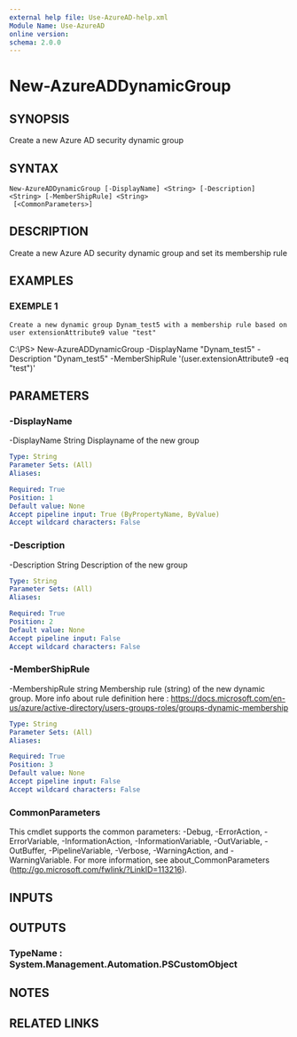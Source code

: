 ```yaml
---
external help file: Use-AzureAD-help.xml
Module Name: Use-AzureAD
online version:
schema: 2.0.0
---
```


# New-AzureADDynamicGroup

## SYNOPSIS
Create a new Azure AD security dynamic group

## SYNTAX

```
New-AzureADDynamicGroup [-DisplayName] <String> [-Description] <String> [-MemberShipRule] <String>
 [<CommonParameters>]
```

## DESCRIPTION
Create a new Azure AD security dynamic group and set its membership rule

## EXAMPLES

### EXEMPLE 1
```
Create a new dynamic group Dynam_test5 with a membership rule based on user extensionAttribute9 value "test"
```

C:\PS\> New-AzureADDynamicGroup -DisplayName "Dynam_test5" -Description "Dynam_test5" -MemberShipRule '(user.extensionAttribute9 -eq "test")'

## PARAMETERS

### -DisplayName
-DisplayName String
Displayname of the new group

```yaml
Type: String
Parameter Sets: (All)
Aliases:

Required: True
Position: 1
Default value: None
Accept pipeline input: True (ByPropertyName, ByValue)
Accept wildcard characters: False
```

### -Description
-Description String
Description of the new group

```yaml
Type: String
Parameter Sets: (All)
Aliases:

Required: True
Position: 2
Default value: None
Accept pipeline input: False
Accept wildcard characters: False
```

### -MemberShipRule
-MembershipRule string
Membership rule (string) of the new dynamic group.
More info about rule definition here : https://docs.microsoft.com/en-us/azure/active-directory/users-groups-roles/groups-dynamic-membership

```yaml
Type: String
Parameter Sets: (All)
Aliases:

Required: True
Position: 3
Default value: None
Accept pipeline input: False
Accept wildcard characters: False
```

### CommonParameters
This cmdlet supports the common parameters: -Debug, -ErrorAction, -ErrorVariable, -InformationAction, -InformationVariable, -OutVariable, -OutBuffer, -PipelineVariable, -Verbose, -WarningAction, and -WarningVariable.
For more information, see about_CommonParameters (http://go.microsoft.com/fwlink/?LinkID=113216).

## INPUTS

## OUTPUTS

### TypeName : System.Management.Automation.PSCustomObject
## NOTES

## RELATED LINKS
